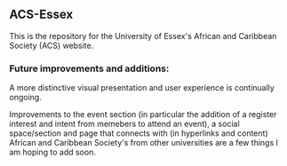 
<h2><strong>ACS-Essex </strong></h2>


<p> This is the repository for the University of Essex's African and Caribbean Society (ACS) website.</p>

<h3><strong>Future improvements and additions:</strong></h3>

<p> A more distinctive visual presentation and user experience is continually ongoing.</p>

<p> Improvements to the event section (in particular the addition of a register interest  and intent from memebers to attend an event), a social space/section and page that connects with (in hyperlinks and content) African and Caribbean Society's from other universities are a few things I am hoping to add soon.
</p>